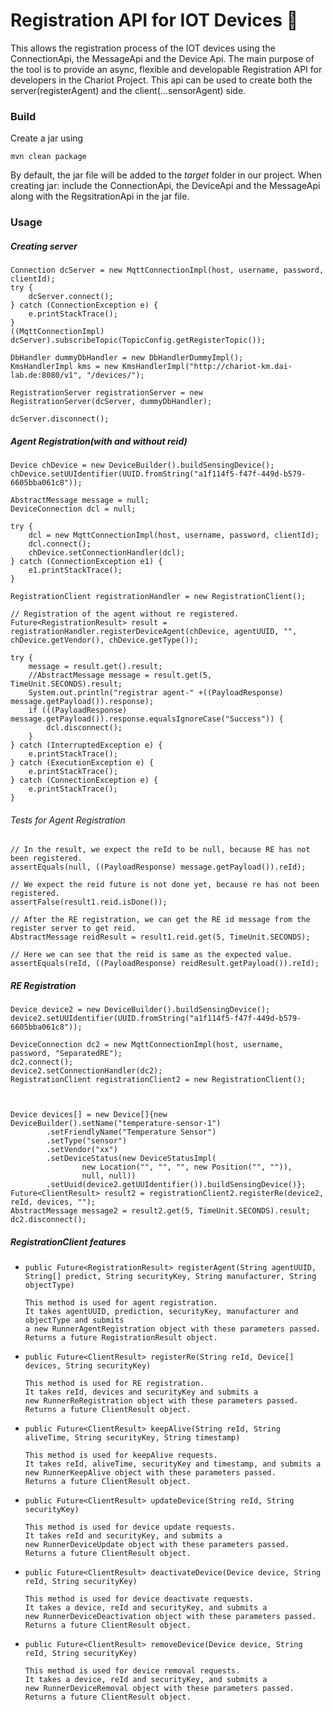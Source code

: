 # Registration API for IOT Devices  :calling:

This allows the registration process of the IOT devices using the ConnectionApi, the MessageApi and the Device Api.
The main purpose of the tool is to provide an async, flexible and developable Registration API for developers in the Chariot Project.
This api can be used to create both the server(registerAgent) and the client(...sensorAgent) side.

### Build

Create a jar using 
    
```
mvn clean package
```

By default, the jar file will be added to the *target* folder in our project.
When creating jar: include the ConnectionApi, the DeviceApi and the MessageApi along with the RegsitrationApi in the jar file. 

### Usage

##### Creating server
    
```
Connection dcServer = new MqttConnectionImpl(host, username, password, clientId);
try {
    dcServer.connect();
} catch (ConnectionException e) {
    e.printStackTrace();
}
((MqttConnectionImpl) dcServer).subscribeTopic(TopicConfig.getRegisterTopic());

DbHandler dummyDbHandler = new DbHandlerDummyImpl();
KmsHandlerImpl kms = new KmsHandlerImpl("http://chariot-km.dai-lab.de:8080/v1", "/devices/");

RegistrationServer registrationServer = new RegistrationServer(dcServer, dummyDbHandler);

dcServer.disconnect();
```

##### Agent Registration(with and without reid)

```
Device chDevice = new DeviceBuilder().buildSensingDevice();
chDevice.setUUIdentifier(UUID.fromString("a1f114f5-f47f-449d-b579-6605bba061c8"));

AbstractMessage message = null;
DeviceConnection dcl = null;

try {
    dcl = new MqttConnectionImpl(host, username, password, clientId);
    dcl.connect();
    chDevice.setConnectionHandler(dcl);
} catch (ConnectionException e1) {
    e1.printStackTrace();
}

RegistrationClient registrationHandler = new RegistrationClient();

// Registration of the agent without re registered.
Future<RegistrationResult> result = registrationHandler.registerDeviceAgent(chDevice, agentUUID, "", chDevice.getVendor(), chDevice.getType());

try {
    message = result.get().result;
    //AbstractMessage message = result.get(5, TimeUnit.SECONDS).result;
    System.out.println("registrar agent-" +((PayloadResponse) message.getPayload()).response);
    if (((PayloadResponse) message.getPayload()).response.equalsIgnoreCase("Success")) {
        dcl.disconnect();
    }
} catch (InterruptedException e) {
    e.printStackTrace();
} catch (ExecutionException e) {
    e.printStackTrace();
} catch (ConnectionException e) {
    e.printStackTrace();
}
```

###### Tests for Agent Registration

```
// In the result, we expect the reId to be null, because RE has not been registered.
assertEquals(null, ((PayloadResponse) message.getPayload()).reId);

// We expect the reid future is not done yet, because re has not been registered.
assertFalse(result1.reid.isDone());

// After the RE registration, we can get the RE id message from the register server to get reid.
AbstractMessage reidResult = result1.reid.get(5, TimeUnit.SECONDS);

// Here we can see that the reid is same as the expected value.
assertEquals(reId, ((PayloadResponse) reidResult.getPayload()).reId);
```

##### RE Registration

```
Device device2 = new DeviceBuilder().buildSensingDevice();
device2.setUUIdentifier(UUID.fromString("a1f114f5-f47f-449d-b579-6605bba061c8"));

DeviceConnection dc2 = new MqttConnectionImpl(host, username, password, "SeparatedRE");
dc2.connect();
device2.setConnectionHandler(dc2);
RegistrationClient registrationClient2 = new RegistrationClient();



Device devices[] = new Device[]{new DeviceBuilder().setName("temperature-sensor-1")
        .setFriendlyName("Temperature Sensor")
        .setType("sensor")
        .setVendor("xx")
        .setDeviceStatus(new DeviceStatusImpl(
                new Location("", "", "", new Position("", "")),
                null, null))
        .setUuid(device2.getUUIdentifier()).buildSensingDevice()};
Future<ClientResult> result2 = registrationClient2.registerRe(device2, reId, devices, "");
AbstractMessage message2 = result2.get(5, TimeUnit.SECONDS).result;
dc2.disconnect();
```

##### RegistrationClient features

* `public Future<RegistrationResult> registerAgent(String agentUUID, String[] predict, String securityKey, String manufacturer, String objectType)`
    ```
    This method is used for agent registration.
    It takes agentUUID, prediction, securityKey, manufacturer and objectType and submits
    a new RunnerAgentRegistration object with these parameters passed.
    Returns a future RegistrationResult object.
    ```
* `public Future<ClientResult> registerRe(String reId, Device[] devices, String securityKey)` 
    ```
    This method is used for RE registration.
    It takes reId, devices and securityKey and submits a
    new RunnerReRegistration object with these parameters passed.
    Returns a future ClientResult object.
    ```
* `public Future<ClientResult> keepAlive(String reId, String aliveTime, String securityKey, String timestamp)`
    ```
    This method is used for keepAlive requests.
    It takes reId, aliveTime, securityKey and timestamp, and submits a
    new RunnerKeepAlive object with these parameters passed.
    Returns a future ClientResult object.
    ```
* `public Future<ClientResult> updateDevice(String reId, String securityKey)`
    ```
    This method is used for device update requests.
    It takes reId and securityKey, and submits a
    new RunnerDeviceUpdate object with these parameters passed.
    Returns a future ClientResult object.
    ```
* `public Future<ClientResult> deactivateDevice(Device device, String reId, String securityKey)`
    ```
    This method is used for device deactivate requests.
    It takes a device, reId and securityKey, and submits a
    new RunnerDeviceDeactivation object with these parameters passed.
    Returns a future ClientResult object.
    ```
* `public Future<ClientResult> removeDevice(Device device, String reId, String securityKey)`
    ```
    This method is used for device removal requests.
    It takes a device, reId and securityKey, and submits a
    new RunnerDeviceRemoval object with these parameters passed.
    Returns a future ClientResult object.
    ```
  